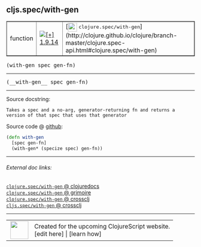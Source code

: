 ## cljs.spec/with-gen



 <table border="1">
<tr>
<td>function</td>
<td><a href="https://github.com/cljsinfo/cljs-api-docs/tree/1.9.14"><img valign="middle" alt="[+] 1.9.14" title="Added in 1.9.14" src="https://img.shields.io/badge/+-1.9.14-lightgrey.svg"></a> </td>
<td>
[<img height="24px" valign="middle" src="http://i.imgur.com/1GjPKvB.png"> <samp>clojure.spec/with-gen</samp>](http://clojure.github.io/clojure/branch-master/clojure.spec-api.html#clojure.spec/with-gen)
</td>
</tr>
</table>

<samp>(with-gen spec gen-fn)</samp><br>

---

 <samp>
(__with-gen__ spec gen-fn)<br>
</samp>

---





Source docstring:

```
Takes a spec and a no-arg, generator-returning fn and returns a version of that spec that uses that generator
```


Source code @ [github]():

```clj
(defn with-gen
  [spec gen-fn]
  (with-gen* (specize spec) gen-fn))
```

<!--
Repo - tag - source tree - lines:

 <pre>

</pre>

-->

---



###### External doc links:

[`clojure.spec/with-gen` @ clojuredocs](http://clojuredocs.org/clojure.spec/with-gen)<br>
[`clojure.spec/with-gen` @ grimoire](http://conj.io/store/v1/org.clojure/clojure/1.7.0-beta3/clj/clojure.spec/with-gen/)<br>
[`clojure.spec/with-gen` @ crossclj](http://crossclj.info/fun/clojure.spec/with-gen.html)<br>
[`cljs.spec/with-gen` @ crossclj](http://crossclj.info/fun/cljs.spec.cljs/with-gen.html)<br>

---

 <table>
<tr><td>
<img valign="middle" align="right" width="48px" src="http://i.imgur.com/Hi20huC.png">
</td><td>
Created for the upcoming ClojureScript website.<br>
[edit here] | [learn how]
</td></tr></table>

[edit here]:https://github.com/cljsinfo/cljs-api-docs/blob/master/cljsdoc/cljs.spec/with-gen.cljsdoc
[learn how]:https://github.com/cljsinfo/cljs-api-docs/wiki/cljsdoc-files

<!--

This information was too distracting to show to readers, but I'll leave it
commented here since it is helpful to:

- pretty-print the data used to generate this document
- and show how to retrieve that data



The API data for this symbol:

```clj
{:ns "cljs.spec",
 :name "with-gen",
 :signature ["[spec gen-fn]"],
 :name-encode "with-gen",
 :history [["+" "1.9.14"]],
 :type "function",
 :clj-equiv {:full-name "clojure.spec/with-gen",
             :url "http://clojure.github.io/clojure/branch-master/clojure.spec-api.html#clojure.spec/with-gen"},
 :full-name-encode "cljs.spec/with-gen",
 :source {:code "(defn with-gen\n  [spec gen-fn]\n  (with-gen* (specize spec) gen-fn))",
          :title "Source code",
          :repo "clojurescript",
          :tag "r1.9.14",
          :filename "src/main/cljs/cljs/spec.cljs",
          :lines [136 139],
          :url "https://github.com/clojure/clojurescript/blob/r1.9.14/src/main/cljs/cljs/spec.cljs#L136-L139"},
 :usage ["(with-gen spec gen-fn)"],
 :full-name "cljs.spec/with-gen",
 :docstring "Takes a spec and a no-arg, generator-returning fn and returns a version of that spec that uses that generator",
 :cljsdoc-url "https://github.com/cljsinfo/cljs-api-docs/blob/master/cljsdoc/cljs.spec/with-gen.cljsdoc"}

```

Retrieve the API data for this symbol:

```clj
;; from Clojure REPL
(require '[clojure.edn :as edn])
(-> (slurp "https://raw.githubusercontent.com/cljsinfo/cljs-api-docs/catalog/cljs-api.edn")
    (edn/read-string)
    (get-in [:symbols "cljs.spec/with-gen"]))
```

-->
